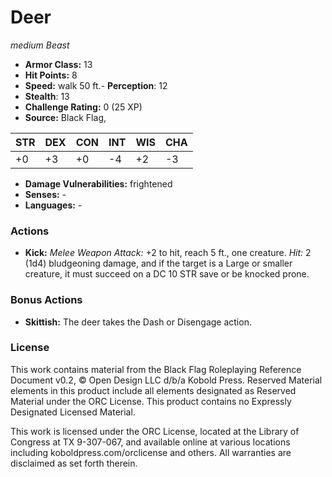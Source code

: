 # Deer

*medium* *Beast*

- **Armor Class:** 13
- **Hit Points:** 8 
- **Speed:** walk 50 ft.- **Perception**: 12
- **Stealth**: 13
- **Challenge Rating:** 0 (25 XP)
- **Source:** Black Flag,

| STR | DEX | CON | INT | WIS | CHA |
| --- | --- | --- | --- | --- | --- |
| +0 | +3 | +0 | -4 | +2 | -3 |

- **Damage Vulnerabilities:** frightened
- **Senses:** -
- **Languages:** -

### Actions

- **Kick:** _Melee Weapon Attack:_ +2 to hit, reach 5 ft., one creature. _Hit:_ 2 (1d4) bludgeoning damage, and if the target is a Large or smaller creature, it must succeed on a DC 10 STR save or be knocked prone.

### Bonus Actions

- **Skittish:** The deer takes the Dash or Disengage action.


### License

This work contains material from the Black Flag Roleplaying Reference Document v0.2, © Open Design LLC d/b/a Kobold Press. Reserved Material elements in this product include all elements designated as Reserved Material under the ORC License. This product contains no Expressly Designated Licensed Material.

This work is licensed under the ORC License, located at the Library of Congress at TX 9-307-067, and available online at various locations including koboldpress.com/orclicense and others. All warranties are disclaimed as set forth therein.
